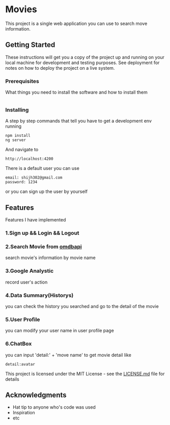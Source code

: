 # Movies

This project is a single web application you can use to search move information.

## Getting Started

These instructions will get you a copy of the project up and running on your local machine for development and testing purposes. See deployment for notes on how to deploy the project on a live system.

### Prerequisites

What things you need to install the software and how to install them

```

```

### Installing

A step by step commands that tell you have to get a development env running


```
npm install
ng server
```

And navigate to

```
http://localhost:4200
```

There is a default user you can use

```
email: shijh302@gmail.com
password: 1234
```
or you can sign up the user by yourself


## Features

Features I have implemented

### 1.Sign up && Login && Logout


### 2.Search Movie from [omdbapi](http://www.omdbapi.com/)

search movie's information by movie name

### 3.Google Analystic

record user's action 

### 4.Data Summary(Historys)

you can check the history you searched and go to the detail of the movie

### 5.User Profile

you can modify your user name in user profile page

### 6.ChatBox

you can input 'detail:' + 'move name' to get movie detail like

```
detail:avatar
```



This project is licensed under the MIT License - see the [LICENSE.md](LICENSE.md) file for details

## Acknowledgments

* Hat tip to anyone who's code was used
* Inspiration
* etc
